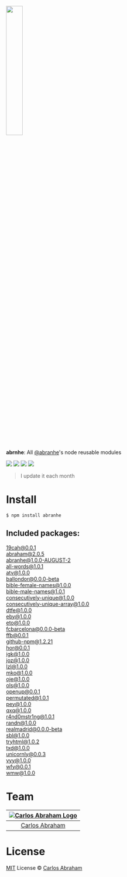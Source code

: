 
<p align="left">
<a href="https://www.npmjs.com/package/abranhe"><img src="https://cdn.abraham.gq/abraham/abrahamjs.png" width="30%"></a>
  <br>
  <br>
  <br>
  <b>abrnhe</b>: All <a href="https://github.com/abranhe">
  @abranhe</a>'s node reusable modules
</p>

<p align="left">
	<a href="https://github.com/abranhe"><img src="https://abranhe.com/badge.svg"></a>
	<a href="https://cash.me/$abranhe"><img src="https://cdn.abraham.gq/badges/cash-me.svg"></a>
	<a href="https://www.patreon.com/abranhe"><img src="https://cdn.abraham.gq/badges/patreon.svg" /></a>
	<a href="https://github.com/abranhe/abranhe/blob/master/LICENSE"><img src="https://img.shields.io/github/license/abranhe/abranhe.svg" /></a>
</p>

> I update it each month

# Install

```
$ npm install abranhe
```

## Included packages:

[19cah@0.0.1](https://npmjs.com/package/19cah)  
[abraham@2.0.5](https://npmjs.com/package/abraham)  
[abranhe@1.0.0-AUGUST-2](https://npmjs.com/package/abranhe)  
[all-words@1.0.1](https://npmjs.com/package/all-words)  
[atv@1.0.0](https://npmjs.com/package/atv)  
[ballondor@0.0.0-beta](https://npmjs.com/package/ballondor)  
[bible-female-names@1.0.0](https://npmjs.com/package/bible-female-names)  
[bible-male-names@1.0.1](https://npmjs.com/package/bible-male-names)  
[consecutively-unique@1.0.0](https://npmjs.com/package/consecutively-unique)  
[consecutively-unique-array@1.0.0](https://npmjs.com/package/consecutively-unique-array)  
[dtfe@1.0.0](https://npmjs.com/package/dtfe)  
[eby@1.0.0](https://npmjs.com/package/eby)  
[eto@1.0.0](https://npmjs.com/package/eto)  
[fcbarcelona@0.0.0-beta](https://npmjs.com/package/fcbarcelona)  
[ffb@0.0.1](https://npmjs.com/package/ffb)  
[github-npm@1.2.21](https://npmjs.com/package/github-npm)  
[hor@0.0.1](https://npmjs.com/package/hor)  
[igk@1.0.0](https://npmjs.com/package/igk)  
[joz@1.0.0](https://npmjs.com/package/joz)  
[lzl@1.0.0](https://npmjs.com/package/lzl)  
[mko@1.0.0](https://npmjs.com/package/mko)  
[oje@1.0.0](https://npmjs.com/package/oje)  
[ols@1.0.0](https://npmjs.com/package/ols)  
[openup@0.0.1](https://npmjs.com/package/openup)  
[permutated@1.0.1](https://npmjs.com/package/permutated)  
[pey@1.0.0](https://npmjs.com/package/pey)  
[qxq@1.0.0](https://npmjs.com/package/qxq)  
[r4nd0mstr1ng@1.0.1](https://npmjs.com/package/r4nd0mstr1ng)  
[randn@1.0.0](https://npmjs.com/package/randn)  
[realmadrid@0.0.0-beta](https://npmjs.com/package/realmadrid)  
[sbl@1.0.0](https://npmjs.com/package/sbl)  
[tryhtml@1.0.2](https://npmjs.com/package/tryhtml)  
[txd@1.0.0](https://npmjs.com/package/txd)  
[unicornly@0.0.3](https://npmjs.com/package/unicornly)  
[vyy@1.0.0](https://npmjs.com/package/vyy)  
[wfy@0.0.1](https://npmjs.com/package/wfy)  
[wmw@1.0.0](https://npmjs.com/package/wmw)  

# Team

|[![Carlos Abraham Logo](https://avatars3.githubusercontent.com/u/21347264?s=50&v=4)](https://abranhe.com)|
| :-: |
| [Carlos Abraham](https://github.com/abranhe) |

# License

[MIT](https://github.com/abranhe/abranhe/blob/master/LICENSE) License © [Carlos Abraham](https://github.com/abranhe/)
